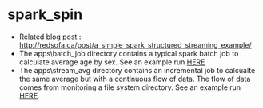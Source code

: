 # spark_spin

* Related blog post : http://redsofa.ca/post/a_simple_spark_structured_streaming_example/
* The apps\batch_job directory contains a typical spark batch job to calculate average age by sex. See an example run [HERE](https://www.youtube.com/watch?v=42Uq5HVllw4&feature=youtu.be)
* The apps\stream_avg directory contains an incremental job to calcualte the same average but with a continuous flow of data. The flow of data comes from monitoring a file system directory. See an example run [HERE](https://www.youtube.com/watch?v=84vGaQDc8Zc&feature=youtu.be).
